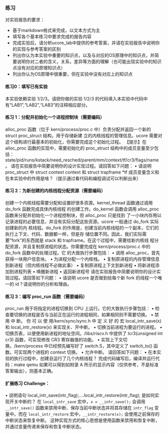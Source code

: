 ### 练习

对实验报告的要求：
 - 基于markdown格式来完成，以文本方式为主
 - 填写各个基本练习中要求完成的报告内容
 - 完成实验后，请分析ucore_lab中提供的参考答案，并请在实验报告中说明你的实现与参考答案的区别
 - 列出你认为本实验中重要的知识点，以及与对应的OS原理中的知识点，并简要说明你对二者的含义，关系，差异等方面的理解（也可能出现实验中的知识点没有对应的原理知识点）
 - 列出你认为OS原理中很重要，但在实验中没有对应上的知识点
 
#### 练习0：填写已有实验
本实验依赖实验 1/2/3。请把你做的实验 1/2/3 的代码填入本实验中代码中有“LAB1”,“LAB2”,“LAB3”的注释相应部分。

#### 练习 1：分配并初始化一个进程控制块（需要编码）
alloc_proc 函数（位于 kern/process/proc.c 中）负责分配并返回一个新的 struct proc_struct 结构，用于存储新建
立的内核线程的管理信息。ucore 需要对这个结构进行最基本的初始化，你需要完成这个初始化过程。
【提示】在 alloc_proc 函数的实现中，需要初始化的 proc_struct 结构中的成员变量至少包括：
state/pid/runs/kstack/need_resched/parent/mm/context/tf/cr3/flags/name。
请在实验报告中简要说明你的设计实现过程。请回答如下问题：
• 请说明 proc_struct 中 struct context context 和 struct trapframe *tf 成员变量含义和
在本实验中的作用是啥？（提示通过看代码和编程调试可以判断出来）




#### 练习 2：为新创建的内核线程分配资源（需要编码）
创建一个内核线程需要分配和设置好很多资源。kernel_thread 函数通过调用 do_fork 函数完成具体内核线程
的创建工作。do_kernel 函数会调用 alloc_proc 函数来分配并初始化一个进程控制块，但 alloc_proc 只是找到
了一小块内存用以记录进程的必要信息，并没有实际分配这些资源。ucore 一般通过 do_fork 实际创建新的内
核线程。do_fork 的作用是，创建当前内核线程的一个副本，它们的执行上下文、代码、数据都一样，但是存
储位置不同。因此，我们实际需要”fork”的东西就是 stack 和 trapframe。在这个过程中，需要给新内核线
程分配资源，并且复制原进程的状态。你需要完成在 kern/process/proc.c 中的 do_fork 函数中的处理过程。它
的大致执行步骤包括：
• 调用 alloc_proc，首先获得一块用户信息块。
• 为进程分配一个内核栈。
• 复制原进程的内存管理信息到新进程（但内核线程不必做此事）
• 复制原进程上下文到新进程
• 将新进程添加到进程列表
• 唤醒新进程
• 返回新进程号
请在实验报告中简要说明你的设计实现过程。请回答如下问题：
• 请说明 ucore 是否做到给每个新 fork 的线程一个唯一的 id？请说明你的分析和理由。






#### 练习 3：编写 proc_run 函数（需要编码）
proc_run 用于将指定的进程切换到 CPU 上运行。它的大致执行步骤包括：
• 检查要切换的进程是否与当前正在运行的进程相同，如果相同则不需要切换。
• 禁 用 中 断。 你 可 以 使 用/kern/sync/sync.h 中 定 义 好 的 宏 local_intr_save(x) 和
local_intr_restore(x) 来实现关、开中断。
• 切换当前进程为要运行的进程。
• 切换页表，以便使用新进程的地址空间。/libs/riscv.h 中提供了 lcr3(unsigned int cr3)
函数，可实现修改 CR3 寄存器值的功能。
• 实现上下文切换。/kern/process 中已经预先编写好了 switch.S，其中定义了 switch_to() 函
数。可实现两个进程的 context 切换。
• 允许中断。
请回答如下问题：
• 在本实验的执行过程中，创建且运行了几个内核线程？
完成代码编写后，编译并运行代码：make qemu
如果可以得到如附录 A 所示的显示内容（仅供参考，不是标准答案输出），则基本正确。



#### 扩展练习 Challenge：
• 说明语句 local_intr_save(intr_flag);....local_intr_restore(intr_flag); 是如何实现开关中断的？
在 `local_intr_save` 宏中，`x = __intr_save();` 会调用 `__intr_save()` 函数来禁用中断、保存当前中断状态并将其存储在 `intr_flag` 变量中。而在 `local_intr_restore` 宏中，`__intr_restore(x);` 会使用之前保存的中断状态来恢复中断。
这种实现方式的核心思想是使用函数来禁用和恢复中断，并通过变量传递来保存和恢复中断状态。